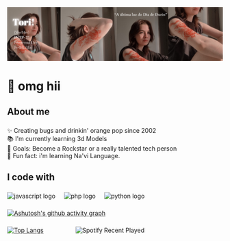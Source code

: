 <img src="a2.png"> 
<h1 align="left">👋 omg hii</h1>

<h2 align="left">About me</h2>

###

<p align="left">✨ Creating bugs and drinkin' orange pop since 2002 <br>📚 I'm currently learning 3d Models <br>🎯 Goals: Become a Rockstar or a really talented tech person<br>🎲 Fun fact: i'm learning Na'vi Language.</p>

###

<h2 align="left">I code with</h2>

###

<div align="left">
  <img src="https://cdn.jsdelivr.net/gh/devicons/devicon/icons/javascript/javascript-original.svg" height="40" alt="javascript logo"  />
  <img width="12" />
  <img src="https://cdn.jsdelivr.net/gh/devicons/devicon/icons/php/php-original.svg" height="40" alt="php logo"  />
  <img width="12" />
  <img src="https://cdn.jsdelivr.net/gh/devicons/devicon/icons/python/python-original.svg" height="40" alt="python logo"  />
  <img width="12" />
</div>

###

[![Ashutosh's github activity graph](https://github-readme-activity-graph.vercel.app/graph?username=torigabrielle&theme=xcode)](https://github.com/ashutosh00710/github-readme-activity-graph) 
###


<div>
 
[![Top Langs](https://github-readme-stats.vercel.app/api/top-langs/?username=torigabrielle&layout=donut-vertical&theme=dark)](https://github.com/anuraghazra/github-readme-stats) &nbsp; &nbsp; &nbsp; &nbsp; &nbsp; &nbsp; &nbsp; &nbsp; &nbsp;  ![Spotify Recent Played](https://spotify-recently-played-readme.vercel.app/api?user=wew9qnv8srmvf8ddrkupui4pq)
</div>
 
 
 ##


